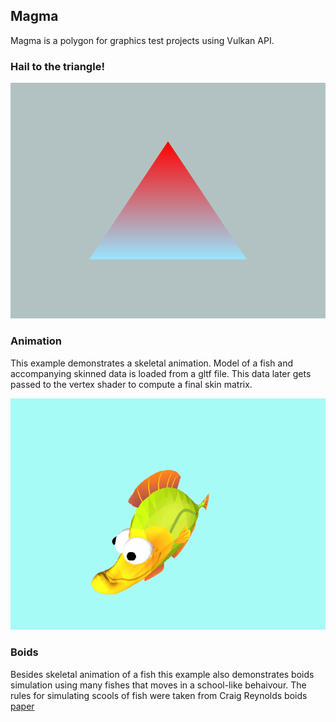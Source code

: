 ## Magma
Magma is a polygon for graphics test projects using Vulkan API.

### Hail to the triangle!
<p align="center">
  <img src="/images/tri.png" />
</p>

### Animation
This example demonstrates a skeletal animation. Model of a fish and accompanying
skinned data is loaded from a gltf file. This data later gets passed to the vertex
shader to compute a final skin matrix.
<p align="center">
  <img src="/images/fish.gif" />
</p>

### Boids
Besides skeletal animation of a fish this example also demonstrates boids simulation using many fishes that moves in a school-like behaivour.
The rules for simulating scools of fish were taken from Craig Reynolds boids [paper](https://cs.stanford.edu/people/eroberts/courses/soco/projects/2008-09/modeling-natural-systems/boids.html)
